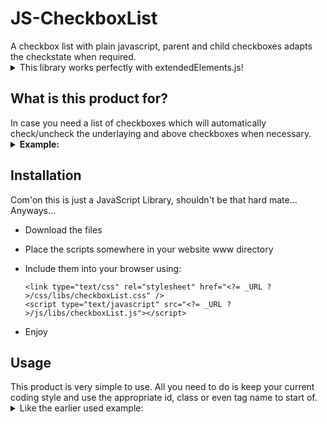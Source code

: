 <h1>JS-CheckboxList</h1>
A checkbox list with plain javascript, parent and child checkboxes adapts the checkstate when required.

<details>
  <summary>This library works perfectly with extendedElements.js!</summary>
  ExtendedElements JS is a javascript library also created by me which will create prototype methods and attributes which are usefull yet using plain old javascript.
  There is no parser around it like jQuery.
  The methods in it are cross-browser supported and will grow by the time, even user submitted can be added through out the time!
  
  * When the extendedElements library is used, this library will use it's `hasClass (String className)` method, if not it will use a similar method in this library.
</details>

<h2> What is this product for?</h2>
In case you need a list of checkboxes which will automatically check/uncheck the underlaying and above checkboxes when necessary.
<details>
  <summary><b>Example:</b></summary>

  I have a list of checkboxes like so:
  * Group 1
  * * Sub Group 1
  * * * Item 1
  * * * Item 2
  * * Sub Group 2
  * * * Item 3
  * Group 2
  * * Item 4
  * Item 5

  The following will be selected when...

  ... I select Item 1:
  * Group 1
  * * Sub Group 1
  * * * Item 1

  ... I select Sub Group 1:
  * Group 1
  * * Sub Group 1
  * * * Item 1
  * * * Item 2

  ... I select Sub Group 2:
  * Group 1
  * * Sub Group 2
  * * * Item 3

  ... I select Group 1:
  * Group 1
  * * Sub Group 1
  * * * Item 1
  * * * Item 2
  * * Sub Group 2
  * * * Item 3

  ... I select item 5:
  * Item 5
</details>

<h2>Installation</h2>
Com'on this is just a JavaScript Library, shouldn't be that hard mate... Anyways...

* Download the files
* Place the scripts somewhere in your website www directory
* Include them into your browser using:

  ```
  <link type="text/css" rel="stylesheet" href="<?= _URL ?>/css/libs/checkboxList.css" />
  <script type="text/javascript" src="<?= _URL ?>/js/libs/checkboxList.js"></script>
  ```
  
* Enjoy

<h2>Usage</h2>
This product is very simple to use. All you need to do is keep your current coding style and use the appropriate id, class or even tag name to start of.

<details>
  <summary>Like the earlier used example:</summary>
  
  ```
  <checkbox-list>
    <ul>
      <li>
        <input type="checkbox" id="group1"/>
        <label for="group1">Group 1</label>
        <ul>
          <li>
            <input type="checkbox" id="sub-group1"/>
            <label for="sub-group1">Sub Group 1</label>
            <ul>
              <li>
                <input type="checkbox" id="item1"/>
                <label for="item1">Item 1</label>
              </li>
              <li>
                <input type="checkbox" id="item2"/>
                <label for="item2">Item 2</label>
              </li>
            </ul>
          </li>
          <li>
            <input type="checkbox" id="sub-group2"/>
            <label for="sub-group2">Sub Group 2</label>
            <ul>
              <li>
                <input type="checkbox" id="item3"/>
                <label for="item3">Item 3</label>
              </li>
            </ul>
          </li>
        </ul>
      </li>
      <li>
        <input type="checkbox" id="group2"/>
        <label for="group2">Group 2</label>
        <ul>
          <li>
            <input type="checkbox" id="item4"/>
            <label for="item4">Item 4</label>
          </li>
        </ul>
      </li>
      <li>
        <input type="checkbox" id="item5"/>
        <label for="item5">Item 5</label>
      </li>
    </ul>
  </checkbox-list>
  ```
  [See this library with the above examples in action][checkbox-list JSFiddle]
  
  as said before `<checkbox-list>` may also be `<div id="checkboxList">` OR `<div class="checkboxList">`
</details>

[checkbox-list JSFiddle]: https://jsfiddle.net/maujohtb/
